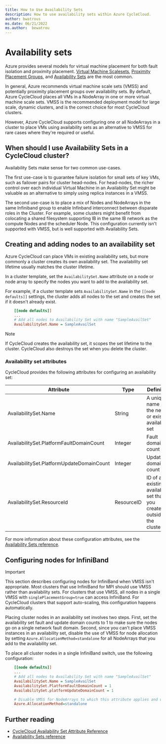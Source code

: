 ```yaml
---
title: How to Use Availability Sets
description: How to use availability sets within Azure CycleCloud.
author: bwatrous
ms.date: 06/21/2022
ms.author:  bewatrou
---
```


# Availability sets

Azure provides several models for virtual machine placement for both fault isolation and proximity placement.  [Virtual Machine Scalesets](/azure/virtual-machine-scale-sets/overview), [Proximity Placement Groups](/azure/virtual-machines/linux/co-location?ocid=AID754288&wt.mc_id=azfr-c9-dbrown&wt.mc_id=CFID0493), and [Availability Sets](/azure/virtual-machines/windows/manage-availability#configure-multiple-virtual-machines-in-an-availability-set-for-redundancy) are the most common.

In general, Azure recommends virtual machine scale sets (VMSS) and potentially proximity placement groups over availability sets. By default, Azure CycleCloud places all VMs in a NodeArray in one or more virtual machine scale sets. VMSS is the recommended deployment model for large scale, dynamic clusters, and is the correct choice for most CycleCloud clusters.

However, Azure CycleCloud supports configuring one or all NodeArrays in a cluster to place VMs using availability sets as an alternative to VMSS for rare cases where they're required or useful.

## When should I use Availability Sets in a CycleCloud cluster?

Availability Sets make sense for two common use-cases.  

The first use-case is to guarantee failure isolation for small sets of key VMs, such as failover pairs for cluster head-nodes. For head-nodes, the richer control over each individual Virtual Machine in an Availability Set might be valuable as an alternative to simply using replica instances in a VMSS.

The second use-case is to place a mix of Nodes and NodeArrays in the same Infiniband group to enable Infinband interconnect between disparate roles in the Cluster. For example, some clusters might benefit from colocating a shared filesystem supporting IB in the same IB network as the compute Nodes and the scheduler Node. This configuration currently isn't supported with VMSS, but is well supported with Availability Sets.

## Creating and adding nodes to an availability set

Azure CycleCloud can place VMs in existing availability sets, but more commonly a cluster creates its own availability set. The availability set lifetime usually matches the cluster lifetime.

In a cluster template, set the `AvailabilitySet.Name` attribute on a node or node array to specify the nodes you want to add to the availability set.

For example, if a cluster template sets `AvailabilitySet.Name` in the `[[node defaults]]` settings, the cluster adds all nodes to the set and creates the set if it doesn't already exist.

```ini
    [[node defaults]]
    ...
    # Add all nodes to Availability Set with name "SampleAvailSet"
    AvailabilitySet.Name = SampleAvailSet
```

> [!NOTE]
> If CycleCloud creates the availability set, it scopes the set lifetime to the cluster. CycleCloud also destroys the set when you delete the cluster.

### Availability set attributes

CycleCloud provides the following attributes for configuring an availability set:

Attribute | Type | Definition
------ | ----- | ----------
AvailabilitySet.Name | String | A unique name for the new or existing availability set
AvailabilitySet.PlatformFaultDomainCount | Integer | Fault domain count
AvailabilitySet.PlatformUpdateDomainCount | Integer | Update domain count
AvailabilitySet.ResourceId | ResourceID | ID of an existing availability set that you created outside the cluster

For more information about these configuration attributes, see the [Availability Sets reference](/rest/api/compute/availabilitysets/createorupdate#request-body).

## Configuring nodes for InfiniBand

> [!IMPORTANT]
> This section describes configuring nodes for InfiniBand when VMSS isn't appropriate.
> Most clusters that use InfiniBand for MPI should use VMSS rather than availability sets. For clusters that use VMSS, all nodes in a single VMSS with `singlePlacementGroup=true` can access InfiniBand. For CycleCloud clusters that support auto-scaling, this configuration happens automatically.

Placing cluster nodes in an availability set involves two steps. First, set the availability set fault and update domain counts to 1 to make sure the nodes go on a single network fault domain. Second, since you can't place VMSS instances in an availability set, disable the use of VMSS for node allocation by setting `Azure.AllocationMethod=standalone` for all NodeArrays that you add to the availability set.

To place all cluster nodes in a single InfiniBand switch, use the following configuration:

```ini
    [[node defaults]]
    ...
    # Add all nodes to Availability Set with name "SampleAvailSet"
    AvailabilitySet.Name = SampleAvailSet
    AvailabilitySet.PlatformFaultDomainCount = 1
    AvailabilitySet.platformUpdateDomainCount = 1

    # Disable VMSS for NodeArrays to which this attribute applies and use individual VM allocation
    Azure.AllocationMethod=standalone
```

## Further reading

* [CycleCloud Availability Set Attribute Reference](../cluster-references/node-nodearray-reference.md)
* [Availability Sets reference](/rest/api/compute/availabilitysets/createorupdate#request-body)